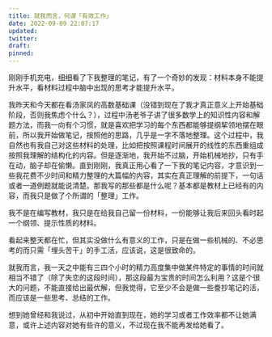 ```yaml
---
title: 就我而言，何谓「有效工作」
date: 2022-09-09 22:07:17
updated:
twitter:
draft:
pinned:
---
```


刚刚手机充电，细细看了下我整理的笔记，有了一个奇妙的发现：材料本身不能提升水平，看材料过程中脑中出现的思考才能提升水平。

我昨天和今天都在看汤家凤的高数基础课（没错到现在了我才真正意义上开始基础阶段，否则我焦虑个什么？），过程中汤老爷子讲了很多数学上的知识性内容和解题方法，而我一向有个习惯，就是喜欢把学习的每个东西都能够提纲挈领地摆在眼前，所以我开始做笔记，按照他的思路，几乎是一字不落地整理。这个过程中，我自然也有我自己对这些材料的处理，比如把按照课程时间展开的线性的东西重组成按照我理解的结构化的内容。但是逐渐地，我开始不过脑，开始机械地抄，只有手在动，脑子却在偷懒。直到刚刚，我真正用心看了一下我的笔记内容，才意识到一些我花费不少时间和精力整理的大篇幅的内容，其实在真正理解的前提下，一句话或者一道例题就能说清楚。那我写的那些都是什么呢？基本都是教材上已经有的内容，而我只是做了个所谓的「整理」工作。

我不是在编写教材，我只是在给我自己留一份材料，一份能够让我后来回头看时起一个纲领、提示性质的材料。

看起来整天都在忙，但其实没做什么有意义的工作，只是在做一些机械的、不必思考的而只需「埋头苦干」的手工活，应该说，这是很致命的。

就我而言，我一天之中能有三四个小时的精力高度集中做某件特定的事情的时间就相当不错了（除了失恋的这段时间），那这段最为宝贵的时间怎么利用？这是个很大的问题，不能直接给出最优解，但我觉得，它至少不会是做一些誊抄笔记的活，而应该是一些思考、总结的工作。

想到她曾经和我说过，从初中开始直到现在，她的学习或者工作效率都不让她满意，或许上述内容对她有些许的意义，不过现在我不能再发给她看了。
